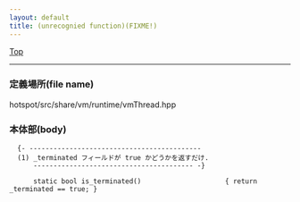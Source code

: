 ```yaml
---
layout: default
title: (unrecognied function)(FIXME!)
---
```

[Top](../index.html)

--- 
### 定義場所(file name)
hotspot/src/share/vm/runtime/vmThread.hpp


### 本体部(body)
```
  {- -------------------------------------------
  (1) _terminated フィールドが true かどうかを返すだけ.
      ---------------------------------------- -}

	  static bool is_terminated()                     { return _terminated == true; }
	
```


